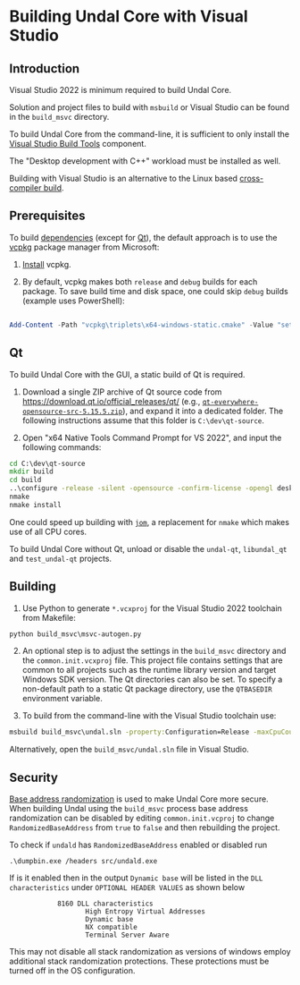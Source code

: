 Building Undal Core with Visual Studio
========================================

Introduction
---------------------
Visual Studio 2022 is minimum required to build Undal Core.

Solution and project files to build with `msbuild` or Visual Studio can be found in the `build_msvc` directory.

To build Undal Core from the command-line, it is sufficient to only install the [Visual Studio Build Tools](https://visualstudio.microsoft.com/downloads/) component.

The "Desktop development with C++" workload must be installed as well.

Building with Visual Studio is an alternative to the Linux based [cross-compiler build](../doc/build-windows.md).


Prerequisites
---------------------
To build [dependencies](../doc/dependencies.md) (except for [Qt](#qt)),
the default approach is to use the [vcpkg](https://vcpkg.io) package manager from Microsoft:

1. [Install](https://vcpkg.io/en/getting-started.html) vcpkg.

2. By default, vcpkg makes both `release` and `debug` builds for each package.
To save build time and disk space, one could skip `debug` builds (example uses PowerShell):
```powershell

Add-Content -Path "vcpkg\triplets\x64-windows-static.cmake" -Value "set(VCPKG_BUILD_TYPE release)"
```

Qt
---------------------
To build Undal Core with the GUI, a static build of Qt is required.

1. Download a single ZIP archive of Qt source code from https://download.qt.io/official_releases/qt/ (e.g., [`qt-everywhere-opensource-src-5.15.5.zip`](https://download.qt.io/official_releases/qt/5.15/5.15.5/single/qt-everywhere-opensource-src-5.15.5.zip)), and expand it into a dedicated folder. The following instructions assume that this folder is `C:\dev\qt-source`.

2. Open "x64 Native Tools Command Prompt for VS 2022", and input the following commands:
```cmd
cd C:\dev\qt-source
mkdir build
cd build
..\configure -release -silent -opensource -confirm-license -opengl desktop -static -static-runtime -mp -qt-zlib -qt-pcre -qt-libpng -nomake examples -nomake tests -nomake tools -no-angle -no-dbus -no-gif -no-gtk -no-ico -no-icu -no-libjpeg -no-libudev -no-sql-sqlite -no-sql-odbc -no-sqlite -no-vulkan -skip qt3d -skip qtactiveqt -skip qtandroidextras -skip qtcharts -skip qtconnectivity -skip qtdatavis3d -skip qtdeclarative -skip doc -skip qtdoc -skip qtgamepad -skip qtgraphicaleffects -skip qtimageformats -skip qtlocation -skip qtlottie -skip qtmacextras -skip qtmultimedia -skip qtnetworkauth -skip qtpurchasing -skip qtquick3d -skip qtquickcontrols -skip qtquickcontrols2 -skip qtquicktimeline -skip qtremoteobjects -skip qtscript -skip qtscxml -skip qtsensors -skip qtserialbus -skip qtserialport -skip qtspeech -skip qtsvg -skip qtvirtualkeyboard -skip qtwayland -skip qtwebchannel -skip qtwebengine -skip qtwebglplugin -skip qtwebsockets -skip qtwebview -skip qtx11extras -skip qtxmlpatterns -no-openssl -no-feature-bearermanagement -no-feature-printdialog -no-feature-printer -no-feature-printpreviewdialog -no-feature-printpreviewwidget -no-feature-sql -no-feature-sqlmodel -no-feature-textbrowser -no-feature-textmarkdownwriter -no-feature-textodfwriter -no-feature-xml -prefix C:\Qt_static
nmake
nmake install
```

One could speed up building with [`jom`](https://wiki.qt.io/Jom), a replacement for `nmake` which makes use of all CPU cores.

To build Undal Core without Qt, unload or disable the `undal-qt`, `libundal_qt` and `test_undal-qt` projects.


Building
---------------------
1. Use Python to generate `*.vcxproj` for the Visual Studio 2022 toolchain from Makefile:

```cmd
python build_msvc\msvc-autogen.py
```

2. An optional step is to adjust the settings in the `build_msvc` directory and the `common.init.vcxproj` file. This project file contains settings that are common to all projects such as the runtime library version and target Windows SDK version. The Qt directories can also be set. To specify a non-default path to a static Qt package directory, use the `QTBASEDIR` environment variable.

3. To build from the command-line with the Visual Studio toolchain use:

```cmd
msbuild build_msvc\undal.sln -property:Configuration=Release -maxCpuCount -verbosity:minimal
```

Alternatively, open the `build_msvc/undal.sln` file in Visual Studio.

Security
---------------------
[Base address randomization](https://learn.microsoft.com/en-us/cpp/build/reference/dynamicbase-use-address-space-layout-randomization) is used to make Undal Core more secure. When building Undal using the `build_msvc` process base address randomization can be disabled by editing `common.init.vcproj` to change `RandomizedBaseAddress` from `true` to `false` and then rebuilding the project.

To check if `undald` has `RandomizedBaseAddress` enabled or disabled run

```
.\dumpbin.exe /headers src/undald.exe
```

If is it enabled then in the output `Dynamic base` will be listed in the `DLL characteristics` under `OPTIONAL HEADER VALUES` as shown below

```
            8160 DLL characteristics
                   High Entropy Virtual Addresses
                   Dynamic base
                   NX compatible
                   Terminal Server Aware
```

This may not disable all stack randomization as versions of windows employ additional stack randomization protections. These protections must be turned off in the OS configuration.
